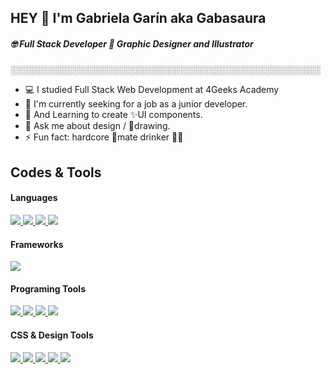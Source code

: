 ## HEY 👋 I'm Gabriela Garín aka Gabasaura                                    
##### 🤓 Full Stack Developer 💅 Graphic Designer and Illustrator
░░░░░░░░░░░░░░░░░░░░░░░░░░░░░░░░░░░░░░░░░░░░░░░░░░

- 💻 I studied Full Stack Web Development at 4Geeks Academy                                                        
- 🔭 I'm currently seeking for a job as a junior developer.
- 🌱 And Learning to create ✨UI components.
- 💬 Ask me about design / 🎨drawing.
- ⚡ Fun fact: hardcore 🧉mate drinker 🤷‍♀️

## Codes & Tools

#### Languages
<a href="https://github.com/gabasaura">
  <img src="https://img.shields.io/badge/HTML5-E34F26?style=for-the-badge&logo=html5&logoColor=white">
  <img src="https://img.shields.io/badge/CSS3-1572B6?style=for-the-badge&logo=css3&logoColor=white">
  <img src="https://img.shields.io/badge/JavaScript-F7DF1E?style=for-the-badge&logo=javascript&logoColor=black">
  <img src="https://img.shields.io/badge/Python-3776AB?style=for-the-badge&logo=python&logoColor=white">
</a>

#### Frameworks
<a href="https://github.com/gabasaura"> 
	<img src="https://img.shields.io/badge/React-20232A?style=for-the-badge&logo=react&logoColor=61DAFB"> 
</a> 

#### Programing Tools
<a href="https://github.com/gabasaura">
  <img src="https://img.shields.io/badge/VSCode-0078D4?style=for-the-badge&logo=visual%20studio%20code&logoColor=white">
  <img src="https://img.shields.io/badge/GitHub-100000?style=for-the-badge&logo=github&logoColor=white"> 
  <img src="https://img.shields.io/badge/Git-F05032?style=for-the-badge&logo=git&logoColor=white">
  <img src="https://img.shields.io/badge/Node.js-43853D?style=for-the-badge&logo=node-dot-js&logoColor=white">
</a>

#### CSS & Design Tools
<a href="https://github.com/gabasaura">
  <img src="https://img.shields.io/badge/Illustrator-FF9A00?&style=for-the-badge&logo=adobeillustrator&logoColor=white">
  <img src="https://img.shields.io/badge/Inkscape-100000?style=for-the-badge&logo=inkscape&logoColor=white"> 
  <img src="https://img.shields.io/badge/Photoshop-31A8FF?&style=for-the-badge&logo=adobephotoshop&logoColor=white">
  <img src="https://img.shields.io/badge/Bootstrap-563D7C?style=for-the-badge&logo=bootstrap&logoColor=white">
  <img src="https://img.shields.io/badge/Figma-F24E1E?style=for-the-badge&logo=figma&logoColor=white">
</a>                            
                                                      
                                                   

<!--
**gabasaura/gabasaura** is a ✨ _special_ ✨ repository because its `README.md` (this file) appears on your GitHub profile.

Here are some ideas to get you started:

- 🔭 I’m currently working on ...
- 🌱 I’m currently learning ...
- 👯 I’m looking to collaborate on ...
- 🤔 I’m looking for help with ...
- 💬 Ask me about ...
- 📫 How to reach me: ...
- 😄 Pronouns: ...
- ⚡ Fun fact: ...
-->
